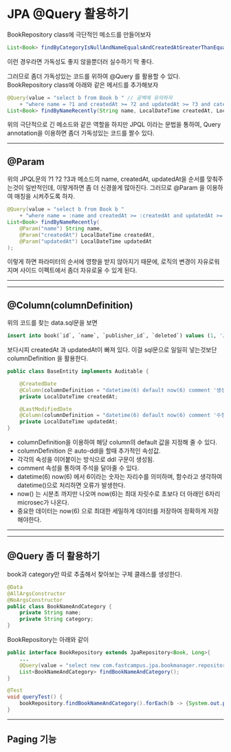 # JPA @Query 활용하기

BookRepository class에 극단적인 메소드를 만들어보자

```java
List<Book> findByCategoryIsNullAndNameEqualsAndCreatedAtGreaterThanEqualAndUpdatedAtGreaterThanEqual(String name, LocalDateTime createdAt, LocalDateTime updatedAt);
```

이런 경우라면 가독성도 좋지 않을뿐더러 실수하기 딱 좋다.

그러므로 좀더 가독성있는 코드를 위하여 @Query 를 활용할 수 있다.  
BookRepository class에 아래와 같은 메서드를 추가해보자

```java
@Query(value = "select b from Book b " // 공백에 유의하자
    + "where name = ?1 and createdAt >= ?2 and updatedAt >= ?3 and category is null")
List<Book> findByNameRecently(String name, LocalDateTime createdAt, LocalDateTime updatedAt);
```

위의 극단적으로 긴 메소드와 같은 역할을 하지만 JPQL 이라는 문법을 통하여, Query annotation을 이용하면 좀더 가독성있는 코드를 짤수 있다.  

---

## @Param

위의 JPQL문의 ?1 ?2 ?3과 메소드의 name, createdAt, updatedAt을 순서를 맞춰주는것이 일반적인데, 이렇게하면 좀 더 신경쓸게 많아진다. 그러므로 @Param 을 이용하여 매칭을 시켜주도록 하자.

```java
@Query(value = "select b from Book b "
    + "where name = :name and createdAt >= :createdAt and updatedAt >= :updatedAt and category is null")
List<Book> findByNameRecently(
    @Param("name") String name, 
    @Param("createdAt") LocalDateTime createdAt, 
    @Param("updatedAt") LocalDateTime updatedAt
);
```

이렇게 하면 파라미터의 순서에 영향을 받지 않아지기 때문에, 로직의 변경이 자유로워지며 사이드 이펙트에서 좀더 자유로울 수 있게 된다.

---
---

## @Column(columnDefinition)

위의 코드를 찾는 data.sql문을 보면

```sql
insert into book(`id`, `name`, `publisher_id`, `deleted`) values (1, 'JPA 초격차 패키지', 1, false);
```

보다시피 createdAt 과 updatedAt이 빠져 있다. 이걸 sql문으로 일일히 넣는것보단 columnDefinition 을 활용한다.

```java
public class BaseEntity implements Auditable {

    @CreatedDate
    @Column(columnDefinition = "datetime(6) default now(6) comment '생성시간'", nullable = false, updatable = false)
    private LocalDateTime createdAt;

    @LastModifiedDate
    @Column(columnDefinition = "datetime(6) default now(6) comment '수정시간'", nullable = false)
    private LocalDateTime updatedAt;
}
```

- columnDefinition을 이용하여 해당 column의 default 값을 지정해 줄 수 있다.
- columnDefinition 은 auto-ddl을 할때 추가적인 속성값.
- 각각의 속성을 이어붙이는 방식으로 ddl 구문이 생성됨.
- comment 속성을 통하여 주석을 달아줄 수 있다.
- datetime(6) now(6) 에서 6이라는 숫자는 자리수를 의미하며, 함수라고 생각하여 datetime()으로 처리하면 오류가 발생한다.
- now() 는 시분초 까지만 나오며 now(6)는 최대 자릿수로 초보다 더 아래인 6자리 microsec가 나온다.
- 중요한 데이터는 now(6) 으로 최대한 세밀하게 데이터를 저장하여 정확하게 저장해야한다.

---
---

## @Query 좀 더 활용하기

book과 category만 따로 추출해서 찾아보는 구체 클래스를 생성한다.

```java
@Data
@AllArgsConstructor
@NoArgsConstructor
public class BookNameAndCategory {
    private String name;
    private String category;
}
```

BookRepository는 아래와 같이

```java
public interface BookRepository extends JpaRepository<Book, Long>{
    ...
    @Query(value = "select new com.fastcampus.jpa.bookmanager.repository.dto.BookNameAndCategory(b.name, b.category) from Book b")
    List<BookNameAndCategory> findBookNameAndCategory();
}
```

```java
@Test
void queryTest() {
    bookRepository.findBookNameAndCategory().forEach(b -> {System.out.println(b.getName() + " : " + b.getCategory());});
}
```

---

## Paging 기능
